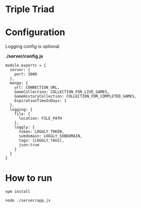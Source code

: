 # Triple Triad

# Configuration
Logging config is optional

**./server/config.js**
```
module.exports = {
  server: {
    port: 3000
  },
  mongo: {
    url: CONNECTION_URL,
    GameCollection: COLLECTION_FOR_LIVE_GAMES,
    GameHistoryCollection: COLLECTION_FOR_COMPLETED_GAMES,
    ExpirationTimeInDays: 1
  },
  logging: {
    file: {
      location: FILE_PATH
    },
    loggly: {
      token: LOGGLY_TOKEN,
      subdomain: LOGGLY_SUBDOMAIN,
      tags: [LOGGLY_TAGS],
      json:true
    }
  }
}
```

# How to run
```npm install```

```node ./server/app.js```
